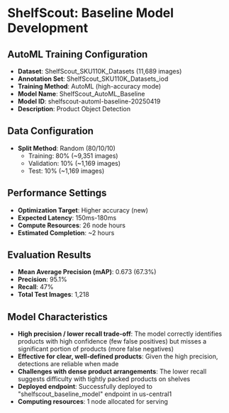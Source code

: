# ShelfScout: Baseline Model Development

## AutoML Training Configuration

- **Dataset**: ShelfScout_SKU110K_Datasets (11,689 images)
- **Annotation Set**: ShelfScout_SKU110K_Datasets_iod
- **Training Method**: AutoML (high-accuracy mode)
- **Model Name**: ShelfScout_AutoML_Baseline
- **Model ID**: shelfscout-automl-baseline-20250419
- **Description**: Product Object Detection

## Data Configuration
- **Split Method**: Random (80/10/10)
  - Training: 80% (~9,351 images)
  - Validation: 10% (~1,169 images)
  - Test: 10% (~1,169 images)

## Performance Settings
- **Optimization Target**: Higher accuracy (new)
- **Expected Latency**: 150ms-180ms
- **Compute Resources**: 26 node hours
- **Estimated Completion**: ~2 hours

## Evaluation Results
- **Mean Average Precision (mAP)**: 0.673 (67.3%)
- **Precision**: 95.1%
- **Recall**: 47%
- **Total Test Images**: 1,218 

## Model Characteristics
- **High precision / lower recall trade-off**: The model correctly identifies products with high confidence (few false positives) but misses a significant portion of products (more false negatives)
- **Effective for clear, well-defined products**: Given the high precision, detections are reliable when made
- **Challenges with dense product arrangements**: The lower recall suggests difficulty with tightly packed products on shelves
- **Deployed endpoint**: Successfully deployed to "shelfscout_baseline_model" endpoint in us-central1
- **Computing resources**: 1 node allocated for serving
